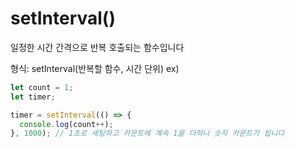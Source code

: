 # setInterval()

일정한 시간 간격으로 반복 호출되는 함수입니다

형식: setInterval(반복할 함수, 시간 단위)
ex)

```js
let count = 1;
let timer;

timer = setInterval(() => {
  console.log(count++);
}, 1000); // 1초로 세팅하고 카운트에 계속 1을 더하니 숫자 카운트가 됩니다
```
